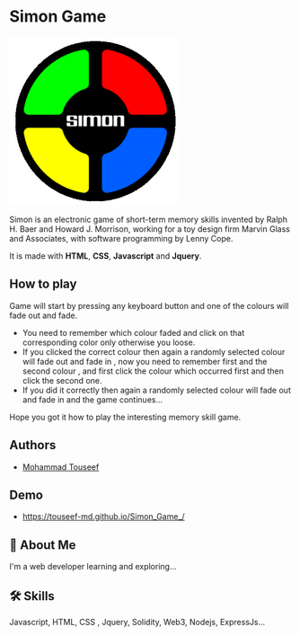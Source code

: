 # Simon Game
<!-- ![Logo](https://nima-jamalian.github.io/CV/images/simonGameLogo.gif) -->
![Logo](images/simonGameLogo%20(1).gif)

Simon is an electronic game of short-term memory skills invented by Ralph H. Baer and Howard J. Morrison, working for a toy design firm Marvin Glass and Associates, with software programming by Lenny Cope.

It is made with __HTML__, __CSS__, __Javascript__ and __Jquery__.

## How to play
Game will start by pressing any keyboard button and one of the colours will fade out and fade.
- You need to remember which colour faded and click on that corresponding color only otherwise you loose.
- If you clicked the correct colour then again a randomly selected colour will fade out and fade in , now you need to remember first and the second colour , and first click the colour which occurred first and then click the second one.
- If you did it correctly then again a randomly selected colour will fade out and fade in and the game continues...

Hope you got it how to play the interesting memory skill game.

## Authors
- [Mohammad Touseef](https://github.com/Touseef-md)

## Demo
- https://touseef-md.github.io/Simon_Game_/

## 🚀 About Me
I'm a web developer learning and exploring...

## 🛠 Skills
Javascript, HTML, CSS , Jquery, Solidity, Web3, Nodejs, ExpressJs...

